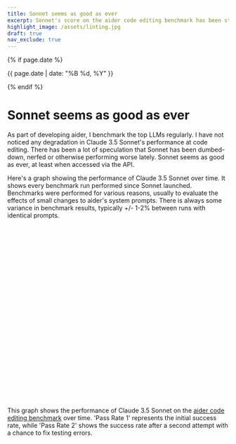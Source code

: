 ```yaml
---
title: Sonnet seems as good as ever
excerpt: Sonnet's score on the aider code editing benchmark has been stable since it launched.
highlight_image: /assets/linting.jpg
draft: true
nav_exclude: true
---
```

{% if page.date %}
<p class="post-date">{{ page.date | date: "%B %d, %Y" }}</p>
{% endif %}

# Sonnet seems as good as ever

As part of developing aider, I benchmark the top LLMs regularly.
I have not noticed
any degradation in Claude 3.5 Sonnet's performance at code editing.
There has been a lot of speculation that Sonnet has been
dumbed-down, nerfed or otherwise performing worse lately.
Sonnet seems as good as ever, at least when accessed via
the API.

Here's a graph showing the performance of Claude 3.5 Sonnet over time.
It shows every benchmark run performed since Sonnet launched.
Benchmarks were performed for various reasons, usually
to evaluate the effects of small changes to aider's system prompts.
There is always some variance in benchmark results, typically +/- 1-2%
between runs with identical prompts.

<div class="chart-container" style="position: relative; height:400px; width:100%">
    <canvas id="sonnetPerformanceChart"></canvas>
</div>

<script src="https://cdn.jsdelivr.net/npm/chart.js"></script>
<script src="https://cdn.jsdelivr.net/npm/moment@2.29.4/moment.min.js"></script>
<script src="https://cdn.jsdelivr.net/npm/chartjs-adapter-moment@1.0.1/dist/chartjs-adapter-moment.min.js"></script>
<script>
document.addEventListener('DOMContentLoaded', function() {
    var ctx = document.getElementById('sonnetPerformanceChart').getContext('2d');
    var sonnetData = {{ site.data.sonnet-fine | jsonify }};

    var chartData = sonnetData.map(item => ({
        x: moment(item.date).toDate(),
        y1: item.pass_rate_1,
        y2: item.pass_rate_2
    }));

    new Chart(ctx, {
        type: 'line',
        data: {
            datasets: [{
                label: 'Pass Rate 1',
                data: chartData.map(item => ({ x: item.x, y: item.y1 })),
                borderColor: 'rgb(75, 192, 192)',
                tension: 0.1
            }, {
                label: 'Pass Rate 2',
                data: chartData.map(item => ({ x: item.x, y: item.y2 })),
                borderColor: 'rgb(255, 99, 132)',
                tension: 0.1
            }]
        },
        options: {
            responsive: true,
            maintainAspectRatio: false,
            scales: {
                y: {
                    beginAtZero: true,
                    title: {
                        display: true,
                        text: 'Pass Rate (%)'
                    }
                },
                x: {
                    type: 'time',
                    time: {
                        unit: 'day'
                    },
                    title: {
                        display: true,
                        text: 'Date'
                    }
                }
            },
            plugins: {
                title: {
                    display: true,
                    text: 'Claude 3.5 Sonnet Performance Over Time'
                }
            }
        }
    });
});
</script>

This graph shows the performance of Claude 3.5 Sonnet on the 
[aider code editing benchmark](https://aider.chat/docs/leaderboards/)
over time. 'Pass Rate 1' represents the initial success rate, while 'Pass Rate 2' shows the success rate after a second attempt with a chance to fix testing errors. 


